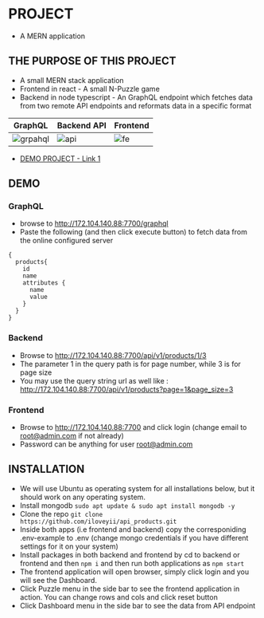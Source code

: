 # PROJECT

- A MERN application

## THE PURPOSE OF THIS PROJECT

- A small MERN stack application
- Frontend in react - A small N-Puzzle game
- Backend in node typescript - An GraphQL endpoint which fetches data from two remote API endpoints and reformats data in a specific format

| GraphQL                                                   | Backend API                                                | Frontend                                              |
| --------------------------------------------------------- | ---------------------------------------------------------- | ----------------------------------------------------- |
| ![grpahql](http://172.104.140.88:7700/images/graphql.png) | ![api](http://172.104.140.88:7700/images/products_api.png) | ![fe](http://172.104.140.88:7700/images/frontend.png) |

- [DEMO PROJECT - Link 1](http://172.104.140.88:7700/)

## DEMO

### GraphQL

- browse to http://172.104.140.88:7700/graphql
- Paste the following (and then click execute button) to fetch data from the online configured server

```
{
  products{
    id
    name
    attributes {
      name
      value
    }
  }
}

```

### Backend

- Browse to http://172.104.140.88:7700/api/v1/products/1/3
- The parameter 1 in the query path is for page number, while 3 is for page size
- You may use the query string url as well like : http://172.104.140.88:7700/api/v1/products?page=1&page_size=3

### Frontend

- Browse to http://172.104.140.88:7700 and click login (change email to root@admin.com if not already)
- Password can be anything for user root@admin.com

## INSTALLATION

- We will use Ubuntu as operating system for all installations below, but it should work on any operating system.
- Install mongodb `sudo apt update & sudo apt install mongodb -y`
- Clone the repo `git clone https://github.com/iloveyii/api_products.git`
- Inside both apps (i.e frontend and backend) copy the corresponiding .env-example to .env (change mongo credentials if you have different settings for it on your system)
- Install packages in both backend and frontend by cd to backend or frontend and then `npm i` and then run both applications as `npm start`
- The frontend application will open browser, simply click login and you will see the Dashboard.
- Click Puzzle menu in the side bar to see the frontend application in action. You can change rows and cols and click reset button
- Click Dashboard menu in the side bar to see the data from API endpoint
